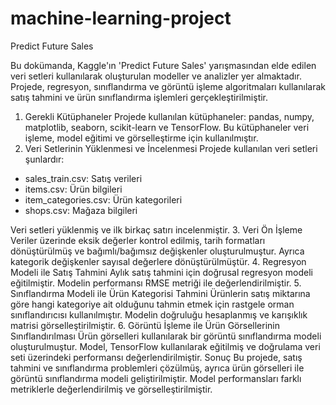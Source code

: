 # machine-learning-project
Predict Future Sales

Bu dokümanda, Kaggle'ın 'Predict Future Sales' yarışmasından elde edilen veri setleri kullanılarak oluşturulan modeller ve analizler yer almaktadır. Projede, regresyon, sınıflandırma ve görüntü işleme algoritmaları kullanılarak satış tahmini ve ürün sınıflandırma işlemleri gerçekleştirilmiştir.
1. Gerekli Kütüphaneler
Projede kullanılan kütüphaneler: pandas, numpy, matplotlib, seaborn, scikit-learn ve TensorFlow. Bu kütüphaneler veri işleme, model eğitimi ve görselleştirme için kullanılmıştır.
2. Veri Setlerinin Yüklenmesi ve İncelenmesi
Projede kullanılan veri setleri şunlardır:
- sales_train.csv: Satış verileri
- items.csv: Ürün bilgileri
- item_categories.csv: Ürün kategorileri
- shops.csv: Mağaza bilgileri

Veri setleri yüklenmiş ve ilk birkaç satırı incelenmiştir.
3. Veri Ön İşleme
Veriler üzerinde eksik değerler kontrol edilmiş, tarih formatları dönüştürülmüş ve bağımlı/bağımsız değişkenler oluşturulmuştur. Ayrıca kategorik değişkenler sayısal değerlere dönüştürülmüştür.
4. Regresyon Modeli ile Satış Tahmini
Aylık satış tahmini için doğrusal regresyon modeli eğitilmiştir. Modelin performansı RMSE metriği ile değerlendirilmiştir.
5. Sınıflandırma Modeli ile Ürün Kategorisi Tahmini
Ürünlerin satış miktarına göre hangi kategoriye ait olduğunu tahmin etmek için rastgele orman sınıflandırıcısı kullanılmıştır. Modelin doğruluğu hesaplanmış ve karışıklık matrisi görselleştirilmiştir.
6. Görüntü İşleme ile Ürün Görsellerinin Sınıflandırılması
Ürün görselleri kullanılarak bir görüntü sınıflandırma modeli oluşturulmuştur. Model, TensorFlow kullanılarak eğitilmiş ve doğrulama veri seti üzerindeki performansı değerlendirilmiştir.
Sonuç
Bu projede, satış tahmini ve sınıflandırma problemleri çözülmüş, ayrıca ürün görselleri ile görüntü sınıflandırma modeli geliştirilmiştir. Model performansları farklı metriklerle değerlendirilmiş ve görselleştirilmiştir.



